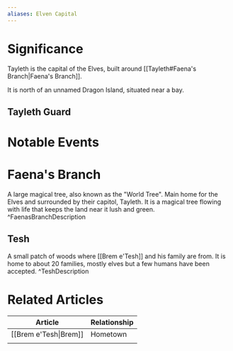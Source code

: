 ```yaml
---
aliases: Elven Capital
---
```

# Significance
Tayleth is the capital of the Elves, built around [[Tayleth#Faena's Branch|Faena's Branch]].

It is north of an unnamed Dragon Island, situated near a bay.

## Tayleth Guard

# Notable Events

# Faena's Branch
A large magical tree, also known as the "World Tree". Main home for the Elves and surrounded by their capitol, Tayleth. It is a magical tree flowing with life that keeps the land near it lush and green.
^FaenasBranchDescription

## Tesh
A small patch of woods where [[Brem e'Tesh]] and his family are from. It is home to about 20 families, mostly elves but a few humans have been accepted. 
^TeshDescription

# Related Articles
| Article               | Relationship |
| --------------------- | ------------ |
| [[Brem e'Tesh\|Brem]] | Hometown     |
|                       |              |